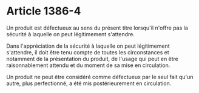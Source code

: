 # Article 1386-4

Un produit est défectueux au sens du présent titre lorsqu'il n'offre pas la sécurité à laquelle on peut légitimement s'attendre.

Dans l'appréciation de la sécurité à laquelle on peut légitimement s'attendre, il doit être tenu compte de toutes les circonstances et notamment de la présentation du produit, de l'usage qui peut en être raisonnablement attendu et du moment de sa mise en circulation.

Un produit ne peut être considéré comme défectueux par le seul fait qu'un autre, plus perfectionné, a été mis postérieurement en circulation.
